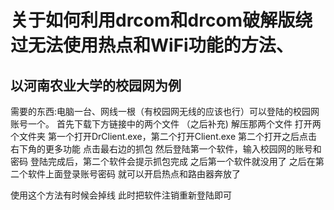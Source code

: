 关于如何利用drcom和drcom破解版绕过无法使用热点和WiFi功能的方法、
===
以河南农业大学的校园网为例
----
需要的东西:电脑一台、网线一根（有校园网无线的应该也行）可以登陆的校园网账号一个。
首先下载下方链接中的两个文件
（之后补充)
解压那两个文件
打开两个文件夹
第一个打开DrClient.exe，第二个打开Client.exe
第二个打开之后点击右下角的更多功能
点击最右边的抓包
然后登陆第一个软件，输入校园网的账号和密码
登陆完成后，第二个软件会提示抓包完成
之后第一个软件就没用了
之后在第二个软件上面登录账号密码
就可以开启热点和路由器奔放了



使用这个方法有时候会掉线
此时把软件注销重新登陆即可

